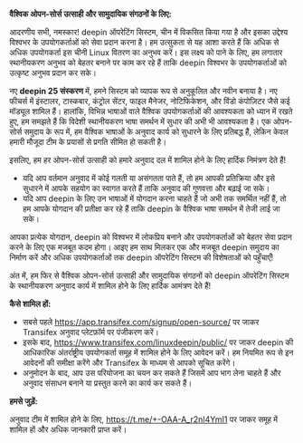 **वैश्विक ओपन-सोर्स उत्साही और सामुदायिक संगठनों के लिए:**

आदरणीय सभी, नमस्कार! deepin ऑपरेटिंग सिस्टम, चीन में विकसित किया गया है और इसका उद्देश्य विश्वभर के उपयोगकर्ताओं को सेवा प्रदान करना है। हम उत्सुकता से यह आशा करते हैं कि अधिक से अधिक उपयोगकर्ता इस चीनी Linux वितरण का अनुभव करें। इस लक्ष्य को पाने के लिए, हम लगातार स्थानीयकरण अनुभव को बेहतर बनाने पर काम कर रहे हैं ताकि deepin विश्वभर के उपयोगकर्ताओं को उत्कृष्ट अनुभव प्रदान कर सके।

नए **deepin 25 संस्करण** में, हमने सिस्टम को व्यापक रूप से अनुकूलित और नवीन बनाया है। नए फीचर्स में इंस्टालर, टास्कबार, कंट्रोल सेंटर, फाइल मैनेजर, नोटिफिकेशन, और विंडो कंपोज़िटर जैसे कई मॉड्यूल शामिल हैं। हालांकि, विभिन्न भाषाओं वाले वैश्विक उपयोगकर्ताओं की आवश्यकता को ध्यान में रखते हुए, हम समझते हैं कि विदेशी स्थानीयकरण भाषा समर्थन में सुधार की अभी भी आवश्यकता है। एक ओपन-सोर्स समुदाय के रूप में, हम वैश्विक भाषाओं के अनुवाद कार्य को सुधारने के लिए प्रतिबद्ध हैं, लेकिन केवल हमारी मौजूदा टीम के प्रयासों से प्रगति सीमित हो सकती है।

इसलिए, हम हर ओपन-सोर्स उत्साही को हमारे अनुवाद दल में शामिल होने के लिए हार्दिक निमंत्रण देते हैं!

- यदि आप वर्तमान अनुवाद में कोई गलती या असंगतता पाते हैं, तो हम आपकी प्रतिक्रिया और इसे सुधारने में आपके सहयोग का स्वागत करते हैं ताकि अनुवाद की गुणवत्ता और बढ़ाई जा सके।
- यदि आप deepin के लिए उन भाषाओं में योगदान करना चाहते हैं जो अभी तक समर्थित नहीं हैं, तो हम आपके योगदान की प्रतीक्षा कर रहे हैं ताकि deepin के वैश्विक भाषा समर्थन में तेजी लाई जा सके।

आपका प्रत्येक योगदान, deepin को विश्वभर में लोकप्रिय बनाने और उपयोगकर्ताओं को बेहतर सेवा प्रदान करने के लिए एक मजबूत कदम होगा। आइए हम साथ मिलकर एक और मजबूत deepin समुदाय का निर्माण करें और अधिक उपयोगकर्ताओं तक deepin ऑपरेटिंग सिस्टम की विशेषताओं को पहुँचाएँ!

अंत में, हम फिर से वैश्विक ओपन-सोर्स उत्साही और सामुदायिक संगठनों को deepin ऑपरेटिंग सिस्टम के स्थानीयकरण अनुवाद कार्य में शामिल होने के लिए हार्दिक आमंत्रण देते हैं!

**कैसे शामिल हों:**

- सबसे पहले https://app.transifex.com/signup/open-source/ पर जाकर Transifex अनुवाद प्लेटफ़ॉर्म पर पंजीकरण करें।
- इसके बाद, https://www.transifex.com/linuxdeepin/public/ पर जाकर deepin की आधिकारिक अंतर्राष्ट्रीय उपयोगकर्ता समूह में शामिल होने के लिए आवेदन करें। हम नियमित रूप से इन आवेदनों की समीक्षा करेंगे और Transifex के माध्यम से आपको सूचित करेंगे।
- अनुमोदन के बाद, आप उस परियोजना का चयन कर सकते हैं जिसमें आप भाग लेना चाहते हैं और अनुवाद संसाधन बनाने या प्रस्तुत करने का कार्य कर सकते हैं।

**हमसे जुड़ें:**

अनुवाद टीम में शामिल होने के लिए, https://t.me/+-OAA-A_r2nI4YmI1 पर जाकर समूह में शामिल हों और अधिक जानकारी प्राप्त करें।

